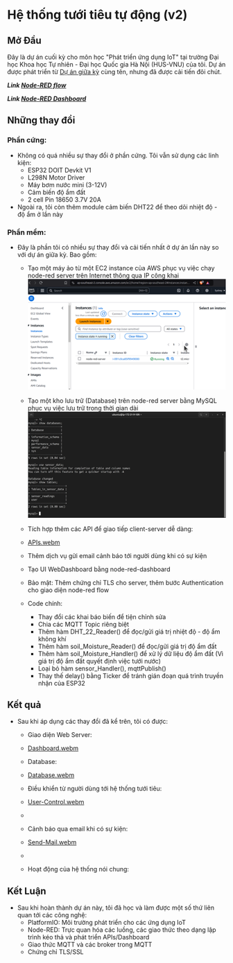 # Hệ thống tưới tiêu tự động (v2)

## Mở Đầu
Đây là dự án cuối kỳ cho môn học "Phát triển ứng dụng IoT" tại trường Đại học Khoa học Tự nhiên - Đại học Quốc gia Hà Nội (HUS-VNU) của tôi. Dự án được phát triển từ [Dự án giữa kỳ](https://github.com/P8USea/IoT-MidTerm-Project) cùng tên, nhưng đã được cải tiến đôi chút.


***Link [Node-RED flow](https://3.25.120.70:1880/#)***

***Link [Node-RED Dashboard](https://3.25.120.70:1880/ui/#!/0?socketid=Wab-lakc8WGQwlHIAAAY)***
## Những thay đổi
### Phần cứng: 
- Không có quá nhiều sự thay đổi ở phần cứng. Tôi vẫn sử dụng các linh kiện: 
  + ESP32 DOIT Devkit V1
  + L298N Motor Driver
  + Máy bơm nước mini (3-12V)
  + Cảm biến độ ẩm đất
  + 2 cell Pin 18650 3.7V 20A
- Ngoài ra, tôi còn thêm module cảm biến DHT22 để theo dõi nhiệt độ - độ ẩm ở lần này

### Phần mềm:
- Đây là phần tôi có nhiều sự thay đổi và cải tiến nhất ở dự án lần này so với dự án giữa kỳ. Bao gồm:
  + Tạo một máy ảo từ một EC2 instance của AWS phục vụ việc chạy node-red server trên Internet thông qua IP công khai
  ![EC2 Instance](./include/EC2-Instance.png)
  + Tạo một kho lưu trữ (Database) trên node-red server bằng MySQL phục vụ việc lưu trữ trong thời gian dài 
    ![Database](./include/Database.png)
  + Tích hợp thêm các API để giao tiếp client-server dễ dàng:
  + [APIs.webm](https://github.com/user-attachments/assets/ff30f293-d87e-4699-b8df-cf1cdfe3b730)
  
  + Thêm dịch vụ gửi email cảnh báo tới người dùng khi có sự kiện
  + Tạo UI WebDashboard bằng node-red-dashboard
  + Bảo mật: Thêm chứng chỉ TLS cho server, thêm bước Authentication cho giao diện node-red flow
  + Code chính:
    * Thay đổi các khai báo biến để tiện chỉnh sửa
    * Chia các MQTT Topic riêng biệt
    * Thêm hàm DHT_22_Reader() để đọc/gửi giá trị nhiệt độ - độ ẩm không khí
    * Thêm hàm soil_Moisture_Reader() để đọc/gửi giá trị độ ẩm đất
    * Thêm hàm soil_Moisture_Handler() để xử lý dữ liệu độ ẩm đất (Vì giá trị độ ẩm đất quyết định việc tưới nước)
    * Loại bỏ hàm sensor_Handler(), mqttPublish()
    * Thay thế delay() bằng Ticker để tránh gián đoạn quá trình truyền nhận của ESP32


## Kết quả
- Sau khi áp dụng các thay đổi đã kể trên, tôi có được:
  + Giao diện Web Server:
  + [Dashboard.webm](https://github.com/user-attachments/assets/45dfb9f8-c857-4eff-8fb2-5ff64f0ecbe7)

  + Database:
  + [Database.webm](https://github.com/user-attachments/assets/f3b4f325-f3b2-4b1a-a1a9-1ee755502874)

  + Điều khiển từ người dùng tới hệ thống tưới tiêu:
  + [User-Control.webm](https://github.com/user-attachments/assets/9600de5a-b50b-43da-87b2-4c6670dd718b)
  + 
  + Cảnh báo qua email khi có sự kiện:
  + [Send-Mail.webm](https://github.com/user-attachments/assets/0476eb15-d845-4f93-8544-e60fe4ed50f7)
  + 
  + Hoạt động của hệ thống nói chung:

## Kết Luận
- Sau khi hoàn thành dự án này, tôi đã học và làm được một số thứ liên quan tới các công nghệ:
  + PlatformIO: Môi trường phát triển cho các ứng dụng IoT
  + Node-RED: Trực quan hóa các luồng, các giao thức theo dạng lập trình kéo thả và phát triển APIs/Dashboard
  + Giao thức MQTT và các broker trong MQTT
  + Chứng chỉ TLS/SSL

    

